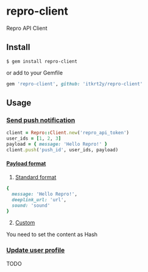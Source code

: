 # repro-client

Repro API Client

## Install

```
$ gem install repro-client
```

or add to your Gemfile

```ruby
gem 'repro-client', github: 'itkrt2y/repro-client'
```

## Usage

### [Send push notification](http://docs.repro.io/en/dev/push-api/index.html)

```ruby
client = Repro::Client.new('repro_api_token')
user_ids = [1, 2, 3]
payload = { message: 'Hello Repro!' }
client.push('push_id', user_ids, payload)
```

#### [Payload format](http://docs.repro.io/en/dev/push-api/index.html#id7)

1. [Standard format](http://docs.repro.io/en/dev/push-api/index.html#id8)

```ruby
{
  message: 'Hello Repro!',
  deeplink_url: 'url',
  sound: 'sound'
}
```

2. [Custom](http://docs.repro.io/en/dev/push-api/index.html#json)

You need to set the content as Hash

### [Update user profile](http://docs.repro.io/en/dev/user-profile-api/index.html)

TODO
